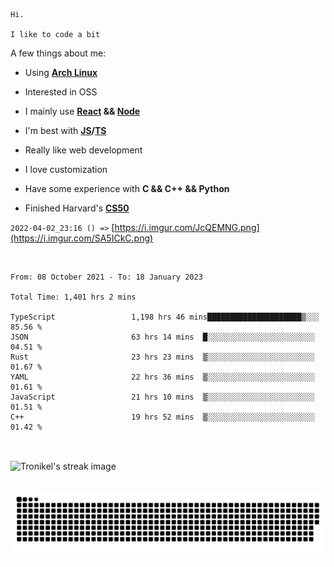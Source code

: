 ```
Hi.

I like to code a bit
```

A few things about me:

-   Using **[Arch Linux](https://archlinux.org/)**

-   Interested in OSS

-   I mainly use **[React](https://reactjs.org/) && [Node](https://nodejs.org/en/)**

-   I'm best with **[JS](https://www.javascript.com/)/[TS](https://www.typescriptlang.org/)**

-   Really like web development

-   I love customization

-   Have some experience with **C && C++ && Python**

-   Finished Harvard's **[CS50](https://cs50.harvard.edu)**

`2022-04-02_23:16 () =>` [https://i.imgur.com/JcQEMNG.png](https://i.imgur.com/SA5ICkC.png)

<br>

<!--START_SECTION:waka-->

```text
From: 08 October 2021 - To: 18 January 2023

Total Time: 1,401 hrs 2 mins

TypeScript                 1,198 hrs 46 mins█████████████████████▒░░░   85.56 %
JSON                       63 hrs 14 mins  █░░░░░░░░░░░░░░░░░░░░░░░░   04.51 %
Rust                       23 hrs 23 mins  ▒░░░░░░░░░░░░░░░░░░░░░░░░   01.67 %
YAML                       22 hrs 36 mins  ▒░░░░░░░░░░░░░░░░░░░░░░░░   01.61 %
JavaScript                 21 hrs 10 mins  ▒░░░░░░░░░░░░░░░░░░░░░░░░   01.51 %
C++                        19 hrs 52 mins  ▒░░░░░░░░░░░░░░░░░░░░░░░░   01.42 %
```

<!--END_SECTION:waka-->

<br>

<p><img align="center" src="https://github-readme-streak-stats.herokuapp.com/?user=Tronikelis&theme=dark" alt="Tronikel's streak image" /></p>

<br>

<img title="" src="https://raw.githubusercontent.com/Tronikelis/Tronikelis/output/github-contribution-grid-snake.svg" alt="very cool snake thingey" data-align="left">
